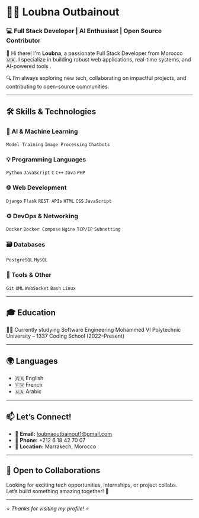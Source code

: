 # 👩‍💻 Loubna Outbainout

### 💻 Full Stack Developer | AI Enthusiast | Open Source Contributor

👋 Hi there! I'm **Loubna**, a passionate Full Stack Developer from Morocco 🇲🇦. I specialize in building robust web applications, real-time systems, and AI-powered tools .

🔍 I’m always exploring new tech, collaborating on impactful projects, and contributing to open-source communities.

---

## 🛠️ Skills & Technologies

### 🧠 AI & Machine Learning
`Model Training` `Image Processing` `Chatbots`

### 💡 Programming Languages
`Python` `JavaScript` `C` `C++` `Java` `PHP`

### 🌐 Web Development
`Django` `Flask` `REST APIs` `HTML` `CSS` `JavaScript`

### ⚙️ DevOps & Networking
`Docker` `Docker Compose` `Nginx` `TCP/IP` `Subnetting`

### 🗃️ Databases
`PostgreSQL` `MySQL`

### 🧰 Tools & Other
`Git` `UML` `WebSocket` `Bash` `Linux`

---

## 🎓 Education

🧑‍🎓 Currently studying Software Engineering
Mohammed VI Polytechnic University – 1337 Coding School (2022–Present)

---

## 🌍 Languages

- 🇬🇧 English  
- 🇫🇷 French  
- 🇲🇦 Arabic

---

## 📫 Let’s Connect!

- 📧 **Email:** loubnaoutbainout1@gmail.com  
- 📱 **Phone:** +212 6 18 42 70 07  
- 📍 **Location:** Marrakech, Morocco

---

## 🤝 Open to Collaborations
Looking for exciting tech opportunities, internships, or project collabs.  
Let’s build something amazing together! 🚀

---

⭐ _Thanks for visiting my profile!_ ⭐

